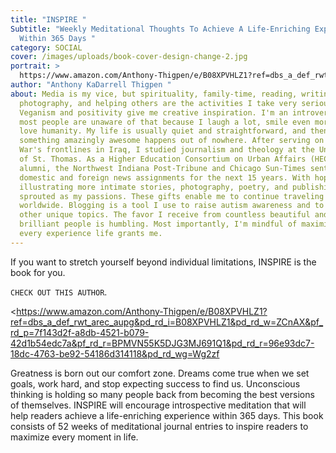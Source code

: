 ```yaml
---
title: "INSPIRE "
Subtitle: "Weekly Meditational Thoughts To Achieve A Life-Enriching Experience
  Within 365 Days "
category: SOCIAL
cover: /images/uploads/book-cover-design-change-2.jpg
portrait: >
  https://www.amazon.com/Anthony-Thigpen/e/B08XPVHLZ1?ref=dbs_a_def_rwt_arec_aupg&pd_rd_i=B08XPVHLZ1&pd_rd_w=ZCnAX&pf_rd_p=7f143d2f-a8db-4521-b079-42d1b54edc7a&pf_rd_r=BPMVN55K5DJG3MJ691Q1&pd_rd_r=96e93dc7-18dc-4763-be92-54186d314118&pd_rd_wg=Wg2zf
author: "Anthony KaDarrell Thigpen "
about: Media is my vice, but spirituality, family-time, reading, writing,
  photography, and helping others are the activities I take very seriously.
  Veganism and positivity give me creative inspiration. I'm an introvert, but
  most people are unaware of that because I laugh a lot, smile even more, and
  love humanity. My life is usually quiet and straightforward, and then
  something amazingly awesome happens out of nowhere. After serving on the Gulf
  War's frontlines in Iraq, I studied journalism and theology at the University
  of St. Thomas. As a Higher Education Consortium on Urban Affairs (HECUA)
  alumni, the Northwest Indiana Post-Tribune and Chicago Sun-Times sent me on
  domestic and foreign news assignments for the next 15 years. With hopes of
  illustrating more intimate stories, photography, poetry, and publishing
  sprouted as my passions. These gifts enable me to continue traveling
  worldwide. Blogging is a tool I use to raise autism awareness and to highlight
  other unique topics. The favor I receive from countless beautiful and
  brilliant people is humbling. Most importantly, I'm mindful of maximizing
  every experience life grants me.
---
```

If you want to stretch yourself beyond individual limitations, INSPIRE is the book for you. 

`CHECK OUT THIS AUTHOR`. 

<https://www.amazon.com/Anthony-Thigpen/e/B08XPVHLZ1?ref=dbs_a_def_rwt_arec_aupg&pd_rd_i=B08XPVHLZ1&pd_rd_w=ZCnAX&pf_rd_p=7f143d2f-a8db-4521-b079-42d1b54edc7a&pf_rd_r=BPMVN55K5DJG3MJ691Q1&pd_rd_r=96e93dc7-18dc-4763-be92-54186d314118&pd_rd_wg=Wg2zf
>

Greatness is born out our comfort zone. Dreams come true when we set goals, work hard, and stop expecting success to find us. Unconscious thinking is holding so many people back from becoming the best versions of themselves. INSPIRE will encourage introspective meditation that will help readers achieve a life-enriching experience within 365 days. This book consists of 52 weeks of meditational journal entries to inspire readers to maximize every moment in life.